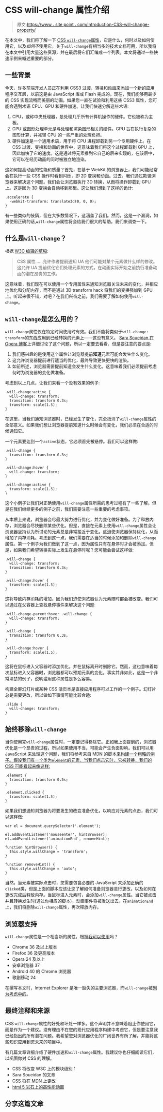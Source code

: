 # CSS will-change 属性介绍

> 原文:[https://www . site point . com/introduction-CSS-will-change-property/](https://www.sitepoint.com/introduction-css-will-change-property/)

在本文中，我们将了解一下 [CSS `will-change`属性](http://dev.w3.org/csswg/css-will-change/)，它是什么，何时以及如何使用它，以及*如何不*使用它。关于`will-change`有相当多的技术文档可用，所以我将在本文中引用大量这些资源，并在最后将它们汇编成一个列表。本文将通过一些快速示例来概述重要的部分。

## 一些背景

今天，许多前端开发人员正在利用 CSS3 过渡、转换和动画来添加一个新的应用程序交互层，以前这是由 JavaScript 库或 Flash 完成的。现在，我们能够用最少的 CSS 实现流畅而美丽的动画。如果您一直在试验和利用这些 CSS3 属性，您可能会遇到术语 CPU、GPU 和硬件加速。让我们快速分解这些术语:

1.  CPU，或称中央处理器，是处理几乎所有计算机操作的硬件。它也被称为主板。
2.  GPU 或图形处理单元是与处理和渲染图形相关的硬件。GPU 旨在执行复杂的图形计算，并减轻 CPU 的一些严重的处理负担。
3.  硬件加速是一个通用术语，用于将 CPU 进程卸载到另一个专用硬件上。在 CSS 过渡、变换和动画的世界中，这意味着我们将这个过程卸载到 GPU 上，因此加快了它的速度。这是通过将元素推到它自己的层来实现的，在该层中，它可以在经历动画的同时被独立地渲染。

这如何提高动画的性能和质量？首先，在基于 WebKit 的浏览器上，我们可能经常会在执行一些 CSS 操作时看到闪烁，即 2D 变换和动画。过去，我们通过欺骗浏览器来解决这个问题。我们会让浏览器执行 3D 转换，从而将操作卸载到 GPU 上。这是因为 3D 变换会自动移到那里。这让我们想到了这样的诡计:

```
.accelerate {
  -webkit-transform: translate3d(0, 0, 0);
}
```

有一些类似的伎俩，但在大多数情况下，这涵盖了我们。然而，这是一个漏洞，如果使用正确的话,`will-change`属性将会给我们很大的帮助。我们来调查一下。

## 什么是`will-change`？

根据 [W3C 编辑的草稿](http://dev.w3.org/csswg/css-will-change/):

> CSS 属性……允许作者提前通知 UA 他们可能对某个元素做什么样的修改。这允许 UA 提前优化它们处理元素的方式，在动画实际开始之前执行准备动画的潜在昂贵的工作。

这意味着，我们现在可以使用一个专用属性来通知浏览器关注未来的变化，并相应地优化和分配内存，而不是通过 3D transform hack 将我们的变换强加到 GPU 上。听起来很不错，对吧？在我们兴奋之前，我们需要了解如何使用`will-change`。

## `will-change`是怎么用的？

`will-change`属性仅在特定时间使用时有效。我们不能将类似于`will-change: transform`的东西应用到已经转换的元素上——这没有意义。 [Sara Soueidan 在 Opera 博客](https://dev.opera.com/articles/css-will-change-property/)上详细讨论了这个问题，所以一定要去看看，但是要注意的要点是:

1.  我们感兴趣的是使用这个属性让浏览器提前**知道**元素可能会发生什么变化。
2.  这允许浏览器提前进行适当的优化，最终导致更快更快的渲染。
3.  如前所述，浏览器需要提前知道会发生什么变化。这意味着我们必须提前考虑何时为浏览器的变化做准备。

考虑到以上几点，让我们来看一个没有效果的例子:

```
.will-change:active {
  will-change: transform;
  transition: transform 0.3s;
  transform: scale(1.5);
}
```

在这里，当我们通知浏览器时，已经发生了变化，完全抵消了`will-change`属性的全部意义。如果我们想让浏览器提前知道什么时候会有变化，我们必须在合适的时候通知它。

一个元素要达到一个`active`状态，它必须首先被悬停。我们可以这样做:

```
.will-change {
  transition: transform 0.3s;
}

.will-change:hover {
  will-change: transform;
}

.will-change:active {
  transform: scale(1.5);
}
```

这个小例子让我们对正确使用`will-change`属性所需的思考过程有了一些了解。但是在我们继续更多的例子之前，我们需要注意一些重要的考虑事项。

从本质上来说，浏览器会尽最大努力进行优化，并为变化做好准备。为了释放内存，浏览器会尽快删除某些优化。但是，直接在元素上使用`will-change`属性会让浏览器坚持认为所讨论的元素总是非常接近于变化。这迫使浏览器保持优化，从而增加了内存消耗。考虑到这一点，我们需要在适当的时候添加和删除`will-change`属性。第一个例子为我们做到了这一点，因为属性只有在悬停时才会被添加。但是，如果我们希望转换实际上发生在悬停时呢？您可能会尝试这样做:

```
.will-change {
  will-change: transform;
  transition: transform 0.3s;
}

.will-change:hover {
  transform: scale(1.5);
}
```

这将导致内存消耗的增加，因为我们迫使浏览器认为元素随时都会被改变。我们可以通过在父容器上查找悬停事件来解决这个问题:

```
.will-change-parent:hover .will-change {
  will-change: transform;
}

.will-change {
  transition: transform 0.3s;
}

.will-change:hover {
  transform: scale(1.5);
}
```

这将在鼠标进入父容器时添加优化，并在鼠标离开时删除它。然而，这也意味着每次鼠标进入父容器时，浏览器都可以预期元素的变化。事实并非如此，这是一个非常清楚的例子，说明滥用这种属性是多么容易。

构建全屏幻灯片或某种 CSS 活页本是直接应用程序可以工作的一个例子。幻灯片总是需要更改，所以做如下事情可能比较合适:

```
.slide {
  will-change: transform;
}
```

## 始终移除`will-change`

当你使用完`will-change`属性时，一定要记得移除它。正如我上面提到的，浏览器优化是一个昂贵的过程，所以如果使用不当，可能会产生负面影响。我们可以用 JavaScript 来处理这个问题，我们将参考来自 MDN 的脚本[来构建一个粗略的例子。假设我们有一个类为`element`的元素，当我们点击它时，它被转换。我们的 CSS 可能看起来像这样:](https://developer.mozilla.org/en-US/docs/Web/CSS/will-change#Examples)

```
.element {
  transition: transform 0.5s;
}

.element.clicked {
  transform: scale(1.5);
}
```

如果我们想通知浏览器为将要发生的改变准备优化，以响应对元素的点击，我们可以这样做:

```
var el = document.querySelector('.element');

el.addEventListener('mouseenter', hintBrowser);
el.addEventListener('animationEnd', removeHint);

function hintBrowser() {
  this.style.willChange = 'transform';
}

function removeHint() {
  this.style.willChange = 'auto';
}
```

当然，当元素被实际点击时，您需要包含必要的 JavaScript 来添加正确的`clicked`类，但是上面的脚本应该让您了解如何准备浏览器进行更改，以及如何在更改完成后释放内存。当鼠标进入元素时，会添加`will-change`属性。当它被点击并且转换发生时(通过你相应的脚本)，动画事件将被发送出去。在`animationEnd`上，我们将删除`will-change`属性，再次释放内存。

## 浏览器支持

`will-change`属性是一个相当新的属性，根据[我可以使用](http://caniuse.com/#search=will-change)吗？

*   Chrome 36 及以上版本
*   Firefox 36 及更高版本
*   Opera 24 及以上
*   安卓浏览器 37
*   Android 40 的 Chrome 浏览器
*   歌剧移动 24

在撰写本文时，Internet Explorer 是唯一缺失的主要浏览器，而`will-change`被[列为考虑中的](https://status.modern.ie/csswillchange)。

## 最终注释和来源

CSS `will-change`属性的好处和坏处一样多。这个声明并不意味着阻止你使用它，而是作为一个建议。没有理由不在您的现代应用程序构建中考虑它，但是要注意我已经指出的所有潜在问题。我希望您对浏览器优化的广阔世界有所了解，并能将这些知识应用到您未来的项目中。

有几篇文章详细介绍了硬件加速和`will-change`属性。我建议你也仔细阅读它们，以巩固你对 CSS 的理解。

*   CSS 将改变 W3C 上的模块级别 1
*   Sara Soueidan 的文章
*   [CSS 将在 MDN 上更改](https://developer.mozilla.org/en-US/docs/Web/CSS/will-change)
*   [html 5 岩石上的高性能动画](http://www.html5rocks.com/en/tutorials/speed/high-performance-animations/)

## 分享这篇文章
